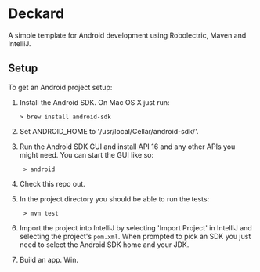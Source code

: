 # Deckard

A simple template for Android development using Robolectric, Maven and IntelliJ.

## Setup

To get an Android project setup:

1. Install the Android SDK. On Mac OS X just run:

       > brew install android-sdk

2. Set ANDROID_HOME to '/usr/local/Cellar/android-sdk/<version>'.

3. Run the Android SDK GUI and install API 16 and any other APIs you might need. You can start the GUI like so:

        > android


4. Check this repo out.

5. In the project directory you should be able to run the tests:

        > mvn test
        
6. Import the project into IntelliJ by selecting 'Import Project' in IntelliJ and selecting the project's `pom.xml`. When prompted to pick an SDK you just need to select the Android SDK home and your JDK.

7. Build an app. Win.